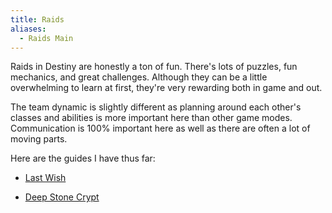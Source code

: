 ```yaml
---
title: Raids  
aliases:
  - Raids Main
---
```


  
Raids in Destiny are honestly a ton of fun. There's lots of puzzles, fun mechanics, and great challenges. Although they can be a little overwhelming to learn at first, they're very rewarding both in game and out.

The team dynamic is slightly different as planning around each other's classes and abilities is more important here than other game modes. Communication is 100% important here as well as there are often a lot of moving parts.
  
Here are the guides I have thus far:
  
<div class="grid cards" markdown>

- [Last Wish](./Last-Wish)

- [Deep Stone Crypt](./Deep-Stone-Crypt)
  
</div>  


